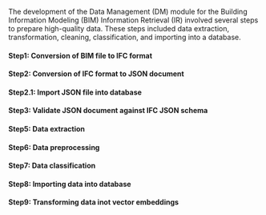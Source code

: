 The development of the Data Management (DM) module for the Building Information Modeling (BIM) Information Retrieval (IR) involved several steps to prepare high-quality data. These steps included data extraction, transformation, cleaning, classification, and importing into a database.<br>
#### Step1: Conversion of BIM file to IFC format<br>
#### Step2: Conversion of IFC format to JSON document<br>
#### Step2.1: Import JSON file into database<br>
#### Step3: Validate JSON document against IFC JSON schema<br>
#### Step5: Data extraction<br>
#### Step6: Data preprocessing<br>
#### Step7: Data classification<br>
#### Step8: Importing data into database<br>
#### Step9: Transforming data inot vector embeddings<br>
